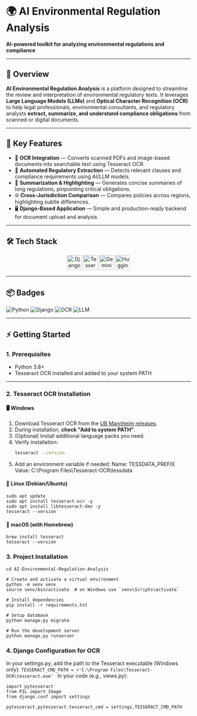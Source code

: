 # 🌍 AI Environmental Regulation Analysis

**AI-powered toolkit for analyzing environmental regulations and compliance**

---

## 🔎 Overview

**AI Environmental Regulation Analysis** is a platform designed to streamline the review and interpretation of environmental regulatory texts.
It leverages **Large Language Models (LLMs)** and **Optical Character Recognition (OCR)** to help legal professionals, environmental consultants, and regulatory analysts **extract, summarize, and understand compliance obligations** from scanned or digital documents.

---

## 🚀 Key Features

- 📝 **OCR Integration** — Converts scanned PDFs and image-based documents into searchable text using Tesseract OCR.
- 🤖 **Automated Regulatory Extraction** — Detects relevant clauses and compliance requirements using AI/LLM models.
- 📌 **Summarization & Highlighting** — Generates concise summaries of long regulations, pinpointing critical obligations.
- 🌐 **Cross-Jurisdiction Comparison** — Compares policies across regions, highlighting subtle differences.
- 🖥 **Django-Based Application** — Simple and production-ready backend for document upload and analysis.

---

## 🛠️ Tech Stack

<p align="center">
  <img src="https://www.djangoproject.com/m/img/logos/django-logo-negative.png" alt="Django" height="40"/>
  <img src="https://tesseract.projectnaptha.com/assets/img/tesseract.png" alt="Tesseract OCR" height="40"/>
  <img src="https://upload.wikimedia.org/wikipedia/commons/e/ee/Google_Gemini_logo.svg" alt="Gemini" height="40"/>
  <img src="https://huggingface.co/front/assets/huggingface_logo.svg" alt="Hugging Face" height="40"/>
</p>

---

## 📦 Badges

![Python](https://img.shields.io/badge/Python-3.8+-blue?logo=python)
![Django](https://img.shields.io/badge/Django-Backend-green?logo=django)
![OCR](https://img.shields.io/badge/Tesseract-OCR-orange?logo=google)
![LLM](https://img.shields.io/badge/AI-LLM-yellow?logo=openai)

---

## ⚡ Getting Started

### 1. Prerequisites
- Python 3.8+
- Tesseract OCR installed and added to your system PATH

---

### 2. Tesseract OCR Installation

#### 🖥️ Windows
1. Download Tesseract OCR from the [UB Mannheim releases](https://github.com/UB-Mannheim/tesseract/wiki).
2. During installation, **check "Add to system PATH"**.
3. (Optional) Install additional language packs you need.
4. Verify installation:
   ```bash
   tesseract --version
5. Add an environment variable if needed:
Name: TESSDATA_PREFIX
Value: C:\Program Files\Tesseract-OCR\tessdata

#### 🐧 Linux (Debian/Ubuntu)
```
sudo apt update
sudo apt install tesseract-ocr -y
sudo apt install libtesseract-dev -y
tesseract --version
```
#### 🍏 macOS (with Homebrew)
```
brew install tesseract
tesseract --version
```

### 3. Project Installation
```git clone [https://github.com/benjawad/AI-Environmental-Regulation-Analysis.git](https://github.com/benjawad/AI-Environmental-Regulation-Analysis.git)
cd AI-Environmental-Regulation-Analysis

# Create and activate a virtual environment
python -m venv venv
source venv/bin/activate  # on Windows use `venv\Scripts\activate`

# Install dependencies
pip install -r requirements.txt

# Setup database
python manage.py migrate

# Run the development server
python manage.py runserver
```
### 4. Django Configuration for OCR
In your settings.py, add the path to the Tesseract executable (Windows only):
``` TESSERACT_CMD_PATH = r'C:\Program Files\Tesseract-OCR\tesseract.exe'  ```
In your code (e.g., views.py):
```
import pytesseract
from PIL import Image
from django.conf import settings

pytesseract.pytesseract.tesseract_cmd = settings.TESSERACT_CMD_PATH
```
